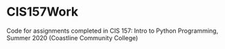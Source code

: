 # CIS157Work
Code for assignments completed in CIS 157: Intro to Python Programming, Summer 2020 (Coastline Community College)
